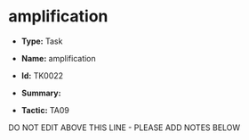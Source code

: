 # amplification

* **Type:** Task

* **Name:** amplification

* **Id:** TK0022

* **Summary:** 

* **Tactic:** TA09

DO NOT EDIT ABOVE THIS LINE - PLEASE ADD NOTES BELOW